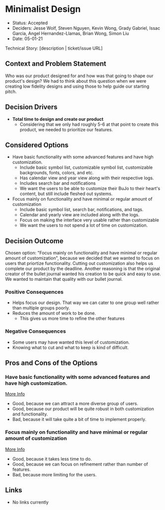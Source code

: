 # Minimalist Design

* Status: Accepted
* Deciders: Jesse Wolf, Steven Nguyen, Kevin Wong, Grady Gabriel, Issac Garcia, Angel Hernandez-Llamas, Brian Wong, Simon Liu
* Date: 05-01-21

Technical Story: [description | ticket/issue URL] <!-- optional -->

## Context and Problem Statement

Who was our product designed for and how was that going to shape our product's design? We had to think about this question when we were creating low fidelity designs and using those to help guide our starting pitch.

## Decision Drivers <!-- optional -->

* **Total time to design and create our product**
  * Considering that we only had roughly 5-6 at that point to create this product, we needed to prioritize our features.

## Considered Options

* Have basic functionality with some advanced features and have high customization.
  * Include basic symbol list, customizable symbol list, customizable backgrounds, fonts, colors, and etc.
  * Has calendar view and year view along with their respective logs.
  * Includes search bar and notifications
  * We want the users to be able to customize their BuJo to their heart's content, but still include fleshed out systems.
* Focus mainly on functionality and have minimal or regular amount of customization
  * Include basic symbol list, search bar, notifications, and tags.
  * Calendar and yearly view are included along with the logs.
  * Focus on making the interface very usable rather than customizable
  * We want the users to not spend a lot of time on customization. 

## Decision Outcome

Chosen option: "Focus mainly on functionality and have minimal or regular amount of customization", because we decided that we wanted to focus on users that 
priortize functionality. Cutting out customization also helps us complete our product by the deadline. Another reasoning is that the original creator of the bullet 
journal wanted his creation to be quick and easy to use. We wanted to maintain that quality with our bullet journal.

### Positive Consequences <!-- optional -->

* Helps focus our design. That way we can cater to one group well rather than multiple groups poorly.
* Reduces the amount of work to be done.
  * This gives us more time to refine the other features

### Negative Consequences <!-- optional -->

* Some users may have wanted this level of customization.
* Knowing what to cut and what to keep is kind of difficult.

## Pros and Cons of the Options <!-- optional -->

### Have basic functionality with some advanced features and have high customization.

[More Info](#considered-options)

* Good, because we can attract a more diverse group of users.
* Good, because our product will be quite robust in both customization and functionality.
* Bad, because it will take quite a bit of time to implement properly.

### Focus mainly on functionality and have minimal or regular amount of customization

[More Info](#considered-options)

* Good, because it takes less time to do.
* Good, because we can focus on refinement rather than number of features.
* Bad, because more limiting for the users.

## Links <!-- optional -->

* No links currently
